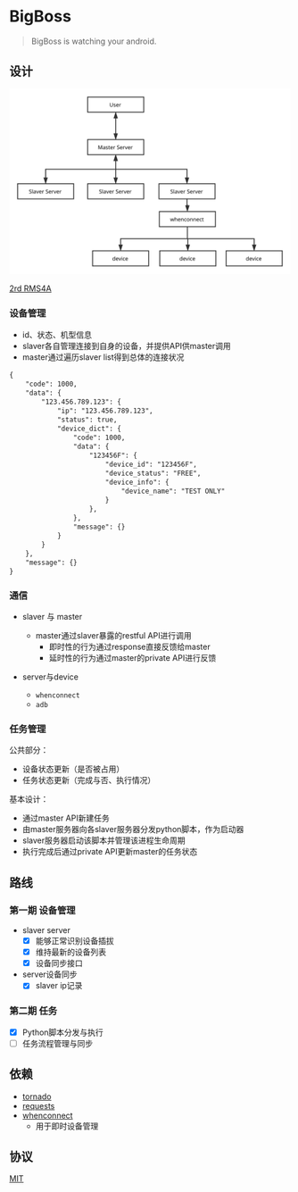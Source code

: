 # BigBoss

> BigBoss is watching your android.

## 设计

![BigBossDesign](BigBoss.svg)

[2rd RMS4A](https://github.com/williamfzc/RMS4A)

### 设备管理

- id、状态、机型信息
- slaver各自管理连接到自身的设备，并提供API供master调用
- master通过遍历slaver list得到总体的连接状况

```
{
    "code": 1000,
    "data": {
        "123.456.789.123": {
            "ip": "123.456.789.123",
            "status": true,
            "device_dict": {
                "code": 1000,
                "data": {
                    "123456F": {
                        "device_id": "123456F",
                        "device_status": "FREE",
                        "device_info": {
                            "device_name": "TEST ONLY"
                        }
                    },
                },
                "message": {}
            }
        }
    },
    "message": {}
}
```

### 通信

- slaver 与 master
    - master通过slaver暴露的restful API进行调用
        - 即时性的行为通过response直接反馈给master
        - 延时性的行为通过master的private API进行反馈

- server与device
    - `whenconnect`
    - `adb`

### 任务管理

公共部分：

- 设备状态更新（是否被占用）
- 任务状态更新（完成与否、执行情况）

基本设计：

- 通过master API新建任务
- 由master服务器向各slaver服务器分发python脚本，作为启动器
- slaver服务器启动该脚本并管理该进程生命周期
- 执行完成后通过private API更新master的任务状态

## 路线

### 第一期 设备管理

- slaver server
    - [x] 能够正常识别设备插拔
    - [x] 维持最新的设备列表
    - [x] 设备同步接口

- server设备同步
    - [x] slaver ip记录

### 第二期 任务

- [x] Python脚本分发与执行
- [ ] 任务流程管理与同步

## 依赖

- [tornado](https://github.com/tornadoweb/tornado)
- [requests](https://github.com/requests/requests)
- [whenconnect](https://github.com/williamfzc/whenconnect)
    - 用于即时设备管理

## 协议

[MIT](LICENSE)
